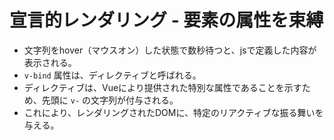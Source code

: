 # 宣言的レンダリング - 要素の属性を束縛
* 文字列をhover（マウスオン）した状態で数秒待つと、jsで定義した内容が表示される。
* `v-bind` 属性は、ディレクティブと呼ばれる。  
* ディレクティブは、Vueにより提供された特別な属性であることを示すため、先頭に `v-` の文字列が付与される。
* これにより、レンダリングされたDOMに、特定のリアクティブな振る舞いを与える。
